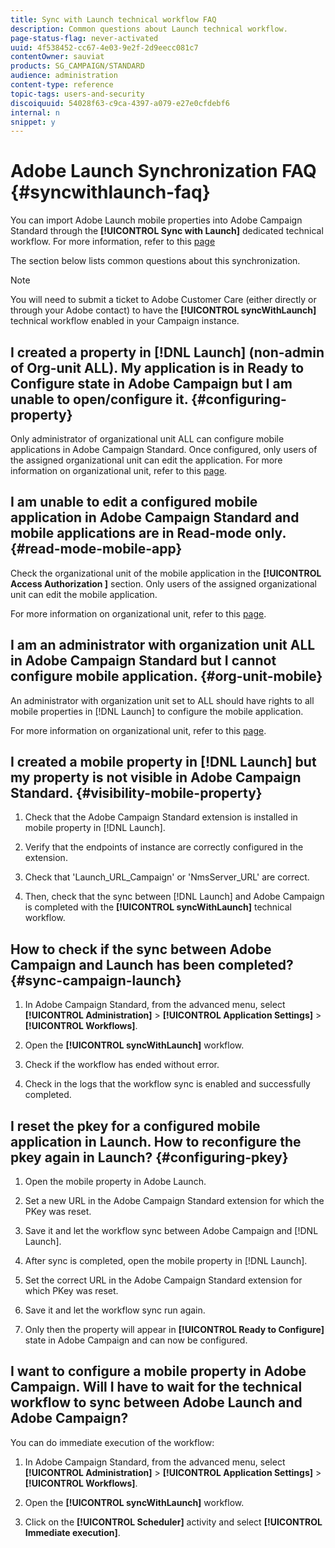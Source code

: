 ```yaml
---
title: Sync with Launch technical workflow FAQ
description: Common questions about Launch technical workflow.
page-status-flag: never-activated
uuid: 4f538452-cc67-4e03-9e2f-2d9eecc081c7
contentOwner: sauviat
products: SG_CAMPAIGN/STANDARD
audience: administration
content-type: reference
topic-tags: users-and-security
discoiquuid: 54028f63-c9ca-4397-a079-e27e0cfdebf6
internal: n
snippet: y
---
```


# Adobe Launch Synchronization FAQ {#syncwithlaunch-faq}

You can import Adobe Launch mobile properties into Adobe Campaign Standard through the **[!UICONTROL Sync with Launch]** dedicated technical workflow. For more information, refer to this [page](../../administration/using/technical-workflows.md)

The section below lists common questions about this synchronization.

>[!NOTE]
>
>You will need to submit a ticket to Adobe Customer Care (either directly or through your Adobe contact) to have the **[!UICONTROL syncWithLaunch]** technical workflow enabled in your Campaign instance.

## I created a property in [!DNL Launch] (non-admin of Org-unit ALL). My application is in Ready to Configure state in Adobe Campaign but I am unable to open/configure it. {#configuring-property}

Only administrator of organizational unit ALL can configure mobile applications in Adobe Campaign Standard. Once configured, only users of the assigned organizational unit can edit the 
application. For more information on organizational unit, refer to this [page](../../administration/using/organizational-units.md).

## I am unable to edit a configured mobile application in Adobe Campaign Standard and mobile applications are in Read-mode only. {#read-mode-mobile-app}

Check the organizational unit of the mobile application in the **[!UICONTROL Access Authorization ]** section. Only users of the assigned organizational unit can edit the mobile application.

For more information on organizational unit, refer to this [page](../../administration/using/organizational-units.md).

## I am an administrator with organization unit ALL in Adobe Campaign Standard but I cannot configure mobile application. {#org-unit-mobile}

An administrator with organization unit set to ALL should have rights to all mobile properties in [!DNL Launch] to configure the mobile application.

For more information on organizational unit, refer to this [page](../../administration/using/organizational-units.md).

## I created a mobile property in [!DNL Launch] but my property is not visible in Adobe Campaign Standard. {#visibility-mobile-property}

1. Check that the Adobe Campaign Standard extension is installed in mobile property in [!DNL Launch].

1. Verify that the endpoints of instance are correctly configured in the extension.

1. Check that 'Launch_URL_Campaign' or 'NmsServer_URL' are correct.

1. Then, check that the sync between [!DNL Launch] and Adobe Campaign is completed with the **[!UICONTROL syncWithLaunch]** technical workflow.

## How to check if the sync between Adobe Campaign and Launch has been completed? {#sync-campaign-launch}

1. In Adobe Campaign Standard, from the advanced menu, select **[!UICONTROL Administration]** > **[!UICONTROL Application Settings]** > **[!UICONTROL Workflows]**. 

1. Open the **[!UICONTROL syncWithLaunch]** workflow.

1. Check if the workflow has ended without error.

1. Check in the logs that the workflow sync is enabled and successfully completed.

## I reset the pkey for a configured mobile application in Launch. How to reconfigure the pkey again in Launch? {#configuring-pkey}

1. Open the mobile property in Adobe Launch.

1. Set a new URL in the Adobe Campaign Standard extension for which the PKey was reset.

1. Save it and let the workflow sync between Adobe Campaign and [!DNL Launch].

1. After sync is completed, open the mobile property in [!DNL Launch].

1. Set the correct URL in the Adobe Campaign Standard extension for which PKey was reset.

1. Save it and let the workflow sync run again.

1. Only then the property will appear in **[!UICONTROL Ready to Configure]** state in Adobe Campaign and can now be configured.

## I want to configure a mobile property in Adobe Campaign. Will I have to wait for the technical workflow to sync between Adobe Launch and Adobe Campaign?

You can do immediate execution of the workflow:

1. In Adobe Campaign Standard, from the advanced menu, select **[!UICONTROL Administration]** > **[!UICONTROL Application Settings]** > **[!UICONTROL Workflows]**. 

1. Open the **[!UICONTROL syncWithLaunch]** workflow.

1. Click on the **[!UICONTROL Scheduler]** activity and select **[!UICONTROL Immediate execution]**.
